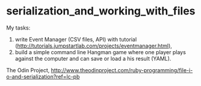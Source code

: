# serialization_and_working_with_files
My tasks:
1. write Event Manager (CSV files, API) with tutorial (http://tutorials.jumpstartlab.com/projects/eventmanager.html),
2. build a simple command line Hangman game where one player plays against the computer and can save or load a his result (YAML).

The Odin Project, http://www.theodinproject.com/ruby-programming/file-i-o-and-serialization?ref=lc-pb

